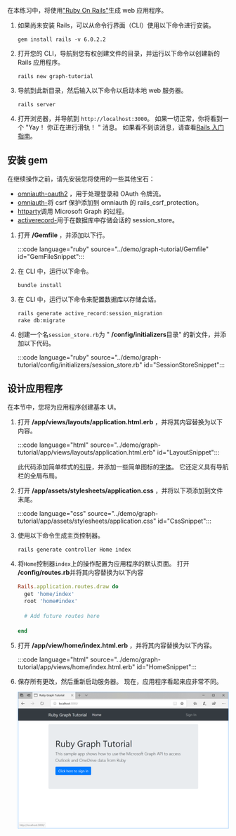 <!-- markdownlint-disable MD002 MD041 -->

在本练习中，将使用["Ruby On Rails"](https://rubyonrails.org/)生成 web 应用程序。

1. 如果尚未安装 Rails，可以从命令行界面（CLI）使用以下命令进行安装。

    ```Shell
    gem install rails -v 6.0.2.2
    ```

1. 打开您的 CLI，导航到您有权创建文件的目录，并运行以下命令以创建新的 Rails 应用程序。

    ```Shell
    rails new graph-tutorial
    ```

1. 导航到此新目录，然后输入以下命令以启动本地 web 服务器。

    ```Shell
    rails server
    ```

1. 打开浏览器，并导航到 `http://localhost:3000`。 如果一切正常，你将看到一个 "Yay！ 你正在进行滑轨！ " 消息。 如果看不到该消息，请查看[Rails 入门指南](http://guides.rubyonrails.org/)。

## <a name="install-gems"></a>安装 gem

在继续操作之前，请先安装您将使用的一些其他宝石：

- [omniauth-oauth2](https://github.com/omniauth/omniauth-oauth2) ，用于处理登录和 OAuth 令牌流。
- [omniauth-](https://github.com/cookpad/omniauth-rails_csrf_protection)将 csrf 保护添加到 omniauth 的 rails_csrf_protection。
- [httparty](https://github.com/jnunemaker/httparty)调用 Microsoft Graph 的过程。
- [activerecord-](https://github.com/rails/activerecord-session_store)用于在数据库中存储会话的 session_store。

1. 打开 **/Gemfile** ，并添加以下行。

    :::code language="ruby" source="../demo/graph-tutorial/Gemfile" id="GemFileSnippet":::

1. 在 CLI 中，运行以下命令。

    ```Shell
    bundle install
    ```

1. 在 CLI 中，运行以下命令来配置数据库以存储会话。

    ```Shell
    rails generate active_record:session_migration
    rake db:migrate
    ```

1. 创建一个名`session_store.rb`为 " **/config/initializers**目录" 的新文件，并添加以下代码。

    :::code language="ruby" source="../demo/graph-tutorial/config/initializers/session_store.rb" id="SessionStoreSnippet":::

## <a name="design-the-app"></a>设计应用程序

在本节中，您将为应用程序创建基本 UI。

1. 打开 **/app/views/layouts/application.html.erb** ，并将其内容替换为以下内容。

    :::code language="html" source="../demo/graph-tutorial/app/views/layouts/application.html.erb" id="LayoutSnippet":::

    此代码添加简单样式的[引导](http://getbootstrap.com/)，并添加一些简单图标的[字体](https://fontawesome.com/)。 它还定义具有导航栏的全局布局。

1. 打开 **/app/assets/stylesheets/application.css** ，并将以下项添加到文件末尾。

    :::code language="css" source="../demo/graph-tutorial/app/assets/stylesheets/application.css" id="CssSnippet":::

1. 使用以下命令生成主页控制器。

    ```Shell
    rails generate controller Home index
    ```

1. 将`Home`控制器`index`上的操作配置为应用程序的默认页面。 打开 **/config/routes.rb**并将其内容替换为以下内容

    ```ruby
    Rails.application.routes.draw do
      get 'home/index'
      root 'home#index'

      # Add future routes here

    end
    ```

1. 打开 **/app/view/home/index.html.erb** ，并将其内容替换为以下内容。

    :::code language="html" source="../demo/graph-tutorial/app/views/home/index.html.erb" id="HomeSnippet":::

1. 保存所有更改，然后重新启动服务器。 现在，应用程序看起来应非常不同。

    ![重新设计的主页的屏幕截图](./images/create-app-01.png)

